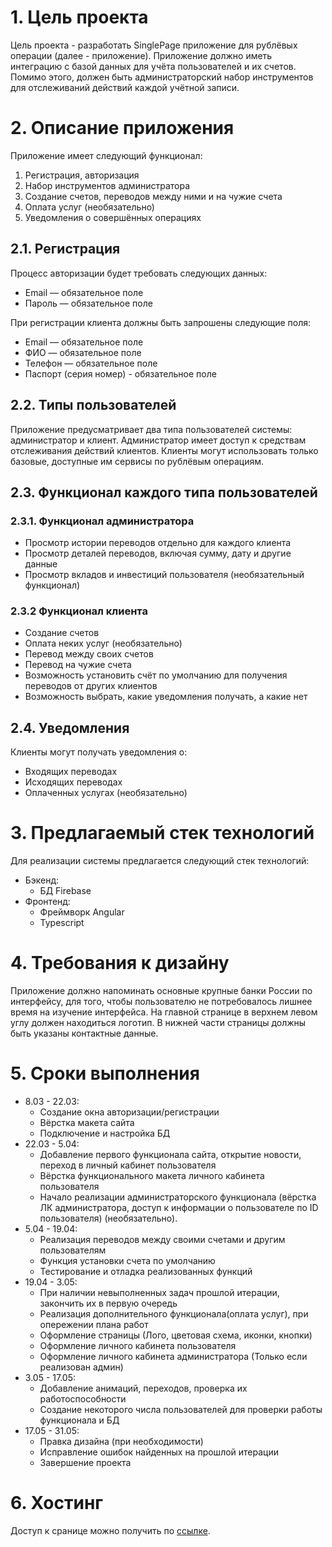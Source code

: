 # 1. Цель проекта
Цель проекта - разработать SinglePage приложение для рублёвых операции (далее - приложение). Приложение должно иметь интеграцию с базой данных для учёта пользователей и их счетов. Помимо этого, должен быть администраторский набор инструментов для отслеживаний действий каждой учётной записи.

# 2. Описание приложения
Приложение имеет следующий функционал:

1. Регистрация, авторизация
2. Набор инструментов администратора
3. Создание счетов, переводов между ними и на чужие счета
4. Оплата услуг (необязательно)
5. Уведомления о совершённых операциях

## 2.1. Регистрация
Процесс авторизации будет требовать следующих данных:

* Email — обязательное поле
* Пароль — обязательное поле

При регистрации клиента должны быть запрошены
следующие поля:

* Email — обязательное поле
* ФИО — обязательное поле
* Телефон — обязательное поле
* Паспорт (серия номер) - обязательное поле

## 2.2. Типы пользователей

Приложение предусматривает два типа пользователей системы: администратор и клиент. Администратор имеет доступ к средствам отслеживания действий клиентов. Клиенты могут использовать только базовые, доступные им сервисы по рублёвым операциям.

## 2.3. Функционал каждого типа пользователей

### 2.3.1. Функционал администратора

- Просмотр истории переводов отдельно для каждого клиента
- Просмотр деталей переводов, включая сумму, дату и другие данные
- Просмотр вкладов и инвестиций пользователя (необязательный функционал)

### 2.3.2 Функционал клиента

- Создание счетов
- Оплата неких услуг (необязательно)
- Перевод между своих счетов
- Перевод на чужие счета
- Возможность установить счёт по умолчанию для получения переводов от других клиентов
- Возможность выбрать, какие уведомления получать, а какие нет

## 2.4. Уведомления
Клиенты могут получать уведомления о:

* Входящих переводах
* Исходящих переводах
* Оплаченных услугах (необязательно)

# 3. Предлагаемый стек технологий

Для реализации системы предлагается следующий стек технологий:

* Бэкенд:
    - БД Firebase
* Фронтенд:
    - Фреймворк Angular
    - Typescript

# 4. Требования к дизайну
Приложение должно напоминать основные крупные банки России по интерфейсу, для того, чтобы пользователю не потребовалось лишнее время на изучение интерфейса. На главной странице в верхнем левом углу должен находиться логотип. 
В нижней части страницы должны быть указаны контактные данные.

# 5. Сроки выполнения

* 8.03 - 22.03:
    - Создание окна авторизации/регистрации
    - Вёрстка макета сайта
    - Подключение и настройка БД
* 22.03 - 5.04:
    - Добавление первого функционала сайта, открытие новости, переход в личный кабинет пользователя
    - Вёрстка функционального макета личного кабинета пользователя
    - Начало реализации администраторского функционала (вёрстка ЛК администратора, доступ к информации о пользователе по ID пользователя) (необязательно).
* 5.04 - 19.04: 
    - Реализация переводов между своими счетами и другим пользователям
    - Функция установки счета по умолчанию
    - Тестирование и отладка реализованных функций
* 19.04 - 3.05:
    - При наличии невыполненных задач прошлой итерации, закончить их в первую очередь
    - Реализация дополнительного функционала(оплата услуг), при опережении плана работ
    - Оформление страницы (Лого, цветовая схема, иконки, кнопки)
    - Оформление личного кабинета пользователя
    - Оформление личного кабинета администратора (Только если реализован админ)
* 3.05 - 17.05:
    - Добавление анимаций, переходов, проверка их работоспособности
    - Создание некоторого числа пользователей для проверки работы функционала и БД
* 17.05 - 31.05: 
    - Правка дизайна (при необходимости)
    - Исправление ошибок найденных на прошлой итерации
    - Завершение проекта
# 6. Хостинг
Доступ к сранице можно получить по [ссылке](https://bank-ruble.web.app).